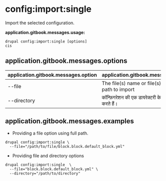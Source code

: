 # config:import:single
Import the selected configuration.

**application.gitbook.messages.usage:**
```
drupal config:import:single [options]
cis
```

## application.gitbook.messages.options
application.gitbook.messages.option | application.gitbook.messages.details
-------|-------------
--file | The file(s) name or file(s) absolute path to import
--directory | कॉन्फ़िगरेशन की एक डायरेक्टरी के लिए पथ इम्पोर्ट करते हैं।

## application.gitbook.messages.examples
* Providing a file option using full path.
```
drupal config:import:single \
  --file="/path/to/file/block.block.default_block.yml"
```
* Providing file and directory options
```
drupal config:import:single  \
  --file="block.block.default_block.yml" \
  --directory="/path/to/directory"
```
